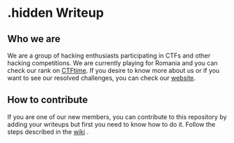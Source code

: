 # .hidden Writeup

## Who we are

We are a group of hacking enthusiasts participating in CTFs and other hacking competitions.
We are currently playing for Romania and you can check our rank on [CTFtime](https://ctftime.org/team/225182).
If you desire to know more about us or if you want to see our resolved challenges, you can check our [website](https://dothidden.xyz/).

## How to contribute

If you are one of our new members, you can contribute to this repository by adding your writeups but first you
need to know how to do it. Follow the steps described in the [wiki](https://github.com/dothidden/writeups/wiki/Contribute-🚀) .
